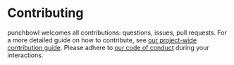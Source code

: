 # Contributing

punchbowl welcomes all contributions: questions, issues, pull requests. For a more detailed guide on how to contribute, 
see [our project-wide contribution guide](https://github.com/punch-mission/punch-mission/blob/main/contributing.md). 
Please adhere to [our code of conduct](https://github.com/punch-mission/punch-mission/blob/main/CODE_OF_CONDUCT.md) during your interactions.